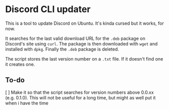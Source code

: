 # Discord CLI updater

This is a tool to update Discord on Ubuntu. It's kinda cursed but it works, for now. 

It searches for the last valid download URL for the `.deb` package on Discord's site using `curl`. The package is then downloaded with `wget` and installed with `dpkg`. Finally the  `.deb` package is deleted. 

The script stores the last version number on a `.txt` file. If it doesn't find one it creates one. 


## To-do

[  ] Make it so that the script searches for version numbers above 0.0.xx (e.g. 0.1.0). This will not be useful for a long time, but might as well put it when i have the time

